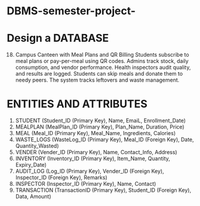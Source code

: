 # DBMS-semester-project-

# Design a DATABASE
18. Campus Canteen with Meal Plans and QR Billing
Students subscribe to meal plans or pay-per-meal using QR codes. Admins track stock, daily
consumption, and vendor performance. Health inspectors audit quality, and results are logged.
Students can skip meals and donate them to needy peers. The system tracks leftovers and waste
management.

# ENTITIES AND ATTRIBUTES
1. STUDENT (Student_ID (Primary Key), Name, EmaiL, Enrollment_Date)
2. MEALPLAN (MealPlan_ID (Primary Key), Plan_Name, Duration, Price)
3. MEAL (Meal_ID (Primary Key), Meal_Name, Ingredients, Calories)
4. WASTE_LOGS (WasteLog_ID (Primary Key), Meal_ID (Foreign Key), Date, Quantity_Wasted)
5. VENDER (Vender_ID (Primary Key), Name, Contact_Info, Address)
6. INVENTORY (Inventory_ID (Primary Key), Item_Name, Quantity, Expiry_Date)
7. AUDIT_LOG (Log_ID (Primary Key), Vender_ID (Foreign Key), Inspector_ID (Foreign Key), Remarks)
8. INSPECTOR (Inspector_ID (Primary Key), Name, Contact)
9. TRANSACTION (TransactionID (Primary Key), Student_ID (Foreign Key), Data, Amount)
